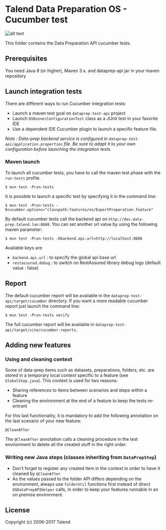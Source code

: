 # Talend Data Preparation OS - Cucumber test
![alt text](https://www.talend.com/wp-content/uploads/2016/07/talend-logo.png "Talend")

This folder contains the Data Preparation API cucumber tests.

## Prerequisites

You need Java *8* (or higher), Maven 3.x. and dataprep-api jar in your maven repository

## Launch integration tests
There are different ways to run Cucumber integration tests:
* Launch a maven test goal on `dataprep-test-api` project
* Launch `OSRunnerConfigurationTest` class as a JUnit test in your favorite IDE
* Use a dependent IDE Cucumber plugin to launch a specific feature file.

_Note :
Data-prep backend service is configured in `dataprep-test-api/application.properties` file.
Be sure to adapt it to your own configuration before launching the integration tests._

### Maven launch
To launch all cucumber tests, you have to call the maven test phase with the `run-tests` profile.
```
$ mvn test -Prun-tests
```
It is possible to launch a specific test by specifying it in the command line:
```
$ mvn test -Prun-tests -Dcucumber.options="classpath:features/os/ExportPreparation.feature"
```
By default cucumber tests call the backend api on `http://dev.data-prep.talend.lan:8888`.
You can set another url value by using the following maven parameter:
```
$ mvn test -Prun-tests -Dbackend.api.url=http://localhost:8888
```
Available keys are:
* ``backend.api.url`` : to specify the global api base url
* ``restassured.debug`` : to switch on RestAssured library debug logs (default value : false)

## Report
The default cucumber report will be available in the `dataprep-test-api/target/cucumber` directory.
If you want a more readable cucumber report just launch the command line:

```
$ mvn test -Prun-tests verify
```

The full cucumber report will be available in `dataprep-test-api/target/site/cucumber-reports`.

## Adding new features

### Using and cleaning context
Some of data-prep items such as datasets, preparations, folders, etc.
are stored in a temporary local context specific to a feature (see `GlobalStep.java`).
This context is used for two reasons:
* Sharing references to items between scenarios and steps within a feature
* Cleaning the environment at the end of a feature to keep the tests re-entrant

For this last functionality, it is mandatory to add the following annotation on the last scenario of your new feature:
```
@CleanAfter
```
The ``@CleanAfter`` annotation calls a cleaning procedure in the test environment to delete all the created stuff in the right order.

### Writing new Java steps (classes inheriting from `DataPrepStep`)
* Don't forget to register any created item in the context in order to have it cleaned by ``@CleanAfter``
* As the values passed to the folder API differs depending on the environment, always use ``folderUtil`` functions first instead of direct ``OSDataPrepAPIHelper`` calls, in order to keep your features runnable in an on premise environment.

## License
Copyright (c) 2006-2017 Talend
